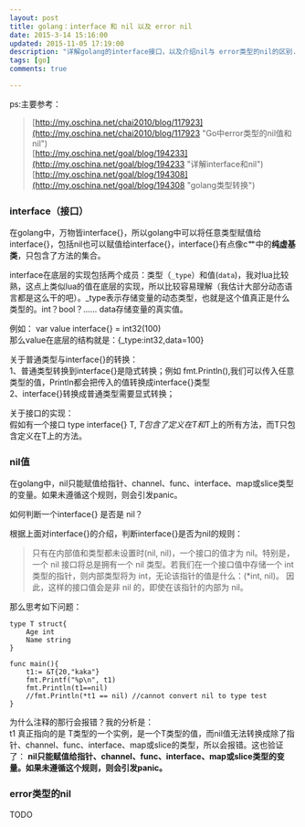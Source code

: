```yaml
---
layout: post
title: golang：interface 和 nil 以及 error nil
date: 2015-3-14 15:16:00
updated: 2015-11-05 17:19:00
description: "详解golang的interface接口，以及介绍nil与 error类型的nil的区别."
tags: [go]
comments: true

---
```


ps:主要参考：  
>[http://my.oschina.net/chai2010/blog/117923](http://my.oschina.net/chai2010/blog/117923 "Go中error类型的nil值和nil")  
>[http://my.oschina.net/goal/blog/194233](http://my.oschina.net/goal/blog/194233 "详解interface和nil")  
>[http://my.oschina.net/goal/blog/194308](http://my.oschina.net/goal/blog/194308 "golang类型转换")


### interface（接口）
在golang中，万物皆interface{}，所以golang中可以将任意类型赋值给interface{}，包括nil也可以赋值给interface{}，interface{}有点像c艹中的**纯虚基类**，只包含了方法的集合。

interface在底层的实现包括两个成员：类型（`_type`）和值(`data`)，我对lua比较熟，这点上类似lua的值在底层的实现，所以比较容易理解（我估计大部分动态语言都是这么干的吧）。_type表示存储变量的动态类型，也就是这个值真正是什么类型的。int？bool？……  data存储变量的真实值。

例如： var value interface{} = int32(100)  
那么value在底层的结构就是：{_type:int32,data=100}

关于普通类型与interface{}的转换：  
1、普通类型转换到interface{}是隐式转换；例如 fmt.Println(),我们可以传入任意类型的值，Println都会把传入的值转换成interface{}类型  
2、interface{}转换成普通类型需要显式转换；

关于接口的实现：  
假如有一个接口 type interface{} T, *T包含了定义在T和*T上的所有方法，而T只包含定义在T上的方法。

### nil值
在golang中，nil只能赋值给指针、channel、func、interface、map或slice类型的变量。如果未遵循这个规则，则会引发panic。

如何判断一个interface{} 是否是 nil？

根据上面对interface{}的介绍，判断interface{}是否为nil的规则：  
>只有在内部值和类型都未设置时(nil, nil)，一个接口的值才为 nil。特别是，一个 nil 接口将总是拥有一个 nil 类型。若我们在一个接口值中存储一个 int 类型的指针，则内部类型将为 int，无论该指针的值是什么：(*int, nil)。 因此，这样的接口值会是非 nil 的，即使在该指针的内部为 nil。

那么思考如下问题：  

	type T struct{
		Age int
		Name string
	}
	
	func main(){
		t1:= &T{20,"kaka"}
		fmt.Printf("%p\n", t1)
		fmt.Println(t1==nil)
		//fmt.Println(*t1 == nil) //cannot convert nil to type test
	}

为什么注释的那行会报错？我的分析是：  
t1 真正指向的是 T类型的一个实例，是一个T类型的值，而nil值无法转换成除了指针、channel、func、interface、map或slice的类型，所以会报错。这也验证了： **nil只能赋值给指针、channel、func、interface、map或slice类型的变量。如果未遵循这个规则，则会引发panic。**

### error类型的nil
TODO